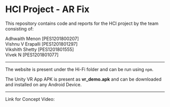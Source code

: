 # HCI Project - AR Fix

This repository contains code and reports for the HCI project by the team consisting of:

Adhwaith Menon [PES1201800207]  
Vishnu V Erapalli [PES1201801297]  
Vikshith Shetty [PES1201801555]  
Vivek N [PES1201801077]

---

The website is present under the Hi-Fi folder and can be run using `npm`.

The Unity VR App APK is present as **vr_demo.apk** and can be downloaded and installed on any Android Device.

---

Link for Concept Video: 


